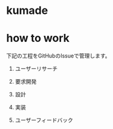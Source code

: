 # kumade

# how to work
下記の工程をGitHubのIssueで管理します。

1. ユーザーリサーチ

2. 要求開発

3. 設計

4. 実装

5. ユーザーフィードバック